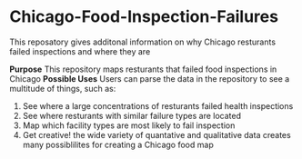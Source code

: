 # Chicago-Food-Inspection-Failures
This reposatory gives additonal information on why Chicago resturants failed inspections and where they are

**Purpose**
This repository maps resturants that failed food inspections in Chicago 
**Possible Uses**
Users can parse the data in the repository to see a multitude of things, such as:
1. See where a large concentrations of resturants failed health inspections 
2. See where resturants with similar failure types are located 
3. Map which facility types are most likely to fail inspection 
4. Get creative! the wide variety of quantative and qualitative data creates many possiblilites for creating a Chicago food map

